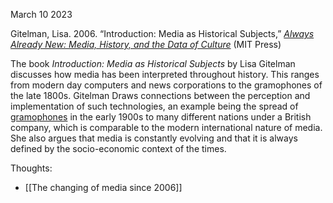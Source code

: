 March 10 2023

Gitelman, Lisa. 2006. “Introduction: Media as Historical Subjects,” [_Always Already New: Media, History, and the Data of Culture_](http://web.mit.edu/uricchio/Public/television/Gitelman.pdf) (MIT Press)

The book _Introduction: Media as Historical Subjects_ by Lisa Gitelman discusses how media has been interpreted throughout history. This ranges from modern day computers and news corporations to the gramophones of the late 1800s. Gitelman Draws connections between the perception and implementation of such technologies, an example being the spread of [gramophones](https://www.britannica.com/technology/gramophone-phonograph) in the early 1900s to many different nations under a British company, which is comparable to the modern international nature of media. She also argues that media is constantly evolving and that it is always defined by the socio-economic context of the times.

Thoughts:<br>
- [[The changing of media since 2006]]<br>
